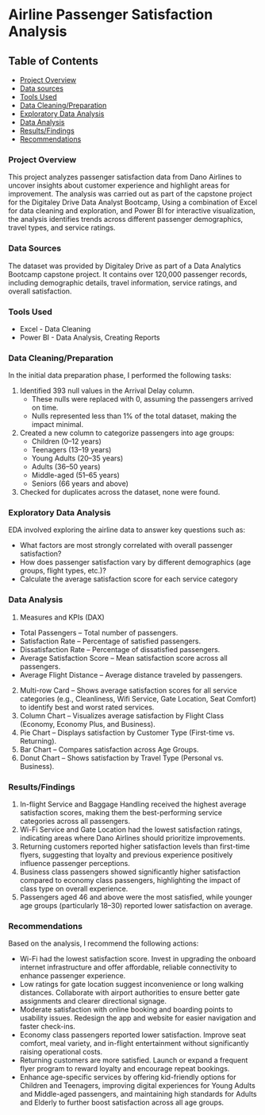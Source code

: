 # Airline Passenger Satisfaction Analysis

## Table of Contents

- [Project Overview](#project-overview)
- [Data sources](data-sources)
- [Tools Used](tools-used)
- [Data Cleaning/Preparation](data-cleaning/preparation)
- [Exploratory Data Analysis](exploratory-data-analysis)
- [Data Analysis](data-analysis)
- [Results/Findings](results/findings)
- [Recommendations](recommendations)

### Project Overview

This project analyzes passenger satisfaction data from Dano Airlines to uncover insights about customer experience and highlight areas for improvement. The analysis was carried out as part of the capstone project for the Digitaley Drive Data Analyst Bootcamp, Using a combination of Excel for data cleaning and exploration, and Power BI for interactive visualization, the analysis identifies trends across different passenger demographics, travel types, and service ratings.

### Data Sources

The dataset was provided by Digitaley Drive as part of a Data Analytics Bootcamp capstone project. It contains over 120,000 passenger records, including demographic details, travel information, service ratings, and overall satisfaction.

### Tools Used

- Excel - Data Cleaning
- Power BI - Data Analysis, Creating Reports

### Data Cleaning/Preparation


In the initial data preparation phase, I performed the following tasks:
1. Identified 393 null values in the Arrival Delay column.
   - These nulls were replaced with 0, assuming the passengers arrived on time.
   - Nulls represented less than 1% of the total dataset, making the impact minimal.
2. Created a new column to categorize passengers into age groups:
   - Children (0–12 years)
   - Teenagers (13–19 years)
   - Young Adults (20–35 years)
   - Adults (36–50 years)
   - Middle-aged (51–65 years)
   - Seniors (66 years and above)
3. Checked for duplicates across the dataset, none were found.

### Exploratory Data Analysis


EDA involved exploring the airline data to answer key questions such as:
- What factors are most strongly correlated with overall passenger satisfaction?
- How does passenger satisfaction vary by different demographics (age groups, flight types, etc.)?
- Calculate the average satisfaction score for each service category

### Data Analysis


1. Measures and KPIs (DAX)
- Total Passengers – Total number of passengers.
- Satisfaction Rate – Percentage of satisfied passengers.
- Dissatisfaction Rate – Percentage of dissatisfied passengers.
- Average Satisfaction Score – Mean satisfaction score across all passengers.
- Average Flight Distance – Average distance traveled by passengers.
2. Multi-row Card – Shows average satisfaction scores for all service categories (e.g., Cleanliness, Wifi Service, Gate Location, Seat Comfort) to identify best and worst rated services.
3. Column Chart – Visualizes average satisfaction by Flight Class (Economy, Economy Plus, and Business).
4. Pie Chart – Displays satisfaction by Customer Type (First-time vs. Returning).
5. Bar Chart – Compares satisfaction across Age Groups.
6. Donut Chart – Shows satisfaction by Travel Type (Personal vs. Business).

### Results/Findings


1. In-flight Service and Baggage Handling received the highest average satisfaction scores, making them the best-performing service categories across all passengers.
2. Wi-Fi Service and Gate Location had the lowest satisfaction ratings, indicating areas where Dano Airlines should prioritize improvements.
3. Returning customers reported higher satisfaction levels than first-time flyers, suggesting that loyalty and previous experience positively influence passenger perceptions.
4. Business class passengers showed significantly higher satisfaction compared to economy class passengers, highlighting the impact of class type on overall experience.
5. Passengers aged 46 and above were the most satisfied, while younger age groups (particularly 18–30) reported lower satisfaction on average.

### Recommendations

Based on the analysis, I recommend the following actions:

- Wi-Fi had the lowest satisfaction score. Invest in upgrading the onboard internet infrastructure and offer affordable, reliable connectivity to enhance passenger experience.
- Low ratings for gate location suggest inconvenience or long walking distances. Collaborate with airport authorities to ensure better gate assignments and clearer directional signage.
- Moderate satisfaction with online booking and boarding points to usability issues. Redesign the app and website for easier navigation and faster check-ins.
- Economy class passengers reported lower satisfaction. Improve seat comfort, meal variety, and in-flight entertainment without significantly raising operational costs.
- Returning customers are more satisfied. Launch or expand a frequent flyer program to reward loyalty and encourage repeat bookings.
- Enhance age-specific services by offering kid-friendly options for Children and Teenagers, improving digital experiences for Young Adults and Middle-aged passengers, and maintaining high standards for Adults and Elderly to further boost satisfaction across all age groups.







